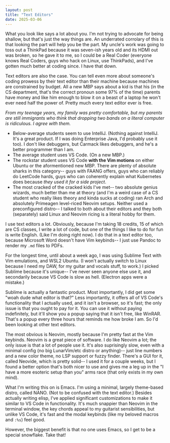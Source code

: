```yaml
---
layout: post
title: "Text Editors"
date: 2025-03-06
---
```

What you look like says a lot about you. I'm not trying to advocate for
being shallow, but that's just the way things are. An underrated
corrolary of this is that looking the part will help you be the part. My
uncle's work was going to toss out a ThinkPad because it was seven-ish
years old and its HDMI out was broken, so he gave it to me, so I could
be a Real Coder (everyone knows Real Coders, guys who hack on Linux, use
ThinkPads), and I've gotten much better at coding since. I have that
down.

Text editors are also the case. You can tell even more about someone's
coding prowess by their text editor than their machine because machines
are constrained by budget. All a new MBP says about a kid is that his
(in the CS department, that's the correct pronoun some 97% of the time)
parents have money and like him enough to blow it on a beast of a laptop
he won't ever need half the power of. Pretty much every text editor ever
is free.

*From my teenage years, my family was pretty comfortable, but my parents
are still immigrants who think that dropping two bands on a literal
computer is ridiculous. I agree with them.*

-   Below-average students seem to use IntelliJ. (Nothing against
    IntelliJ. It's a great product. If I was doing Enterprise Java, I'd
    probably use it too). I don't like debuggers, but Carmack likes
    debuggers, and he's a better programmer than I am.
-   The average student uses VS Code. (On a new MBP.)
-   The rockstar student uses VS Code **with the Vim motions** on either
    Ubuntu or the aformentioned new MBP. There are plenty of absolute
    sharks in this category-- guys with FAANG offers, guys who can
    reliably do LeetCode hards, guys who can coherently explain what
    Kubernetes does because *they used it for a side project*.
-   The most cracked of the cracked kids I've met-- two absolute genius
    wizards, much better than me at theory (and I'm a weird case of a CS
    student who really likes theory and kinda sucks at coding) ran Arch
    and absolutely Primeagen level-riced Neovim setups. Neither used a
    preconfigured distro-- I talked to both about their editors and they
    both (separately) said Linux and Neovim ricing is a literal hobby
    for them.

I use text editors a lot. Obviously, because I'm taking 18 credits, 15
of which are CS classes, I write a lot of code, but one of the things I
like to do for fun is write English. (Like I'm doing right now). I do
that in a text editor too, because Microsoft Word doesn't have Vim
keybinds-- I just use Pandoc to render my `.md` files to PDFs.

For the longest time, until about a week ago, I was using Sublime Text
with Vim emulations, and WSL2 Ubuntu. (I won't actually switch to Linux
because I need my DAW, for my guitar and vocals stuff, to work.) I
picked Sublime because it's unique-- I've never seen anyone else use it,
and secondarily because VS Code is slow as hell. (Electron apps were a
mistake.)

Sublime is actually a fantastic product. Most importantly, I did get
some "woah dude what editor is that?" Less importantly, it offers all of
VS Code's functionality that I actually used, and it isn't a browser, so
it's fast; the only issue is that you ought to pay for it. You can use
it without paying indefinitely, but it'll show you a popup saying that
it isn't free, like WinRAR. That's a popup every three hours that
reminds me how broke I am. So I'd been looking at other text editors.

The most obvious is Neovim, mostly because I'm pretty fast at the Vim
keybinds. Neovim is a great piece of software. I do like Neovim a lot;
the only issue is that a lot of people use it. It's also suprisingly
slow, even with a minimal config (no big LunarVim/etc distro or
anything)-- just line numbers and a new color theme, no LSP support or
fuzzy finder. There's a GUI for it, called Neovide, which is pretty
solid-- I used it for a couple weeks, but I found a better option that's
both nicer to use and gives me a leg up in the "I have a more esoteric
setup than you" arms race (that only exists in my own mind).

What I'm writing this on is Emacs. I'm using a minimal, largely theme-based
distro, called NANO. (Not to be confused with the text editor.) Besides actually
writing elisp, I've applied significant customizations to make it similar
to VS Code in functionality. It's much snappier than Neovim in the terminal window,
the key chords appeal to my guitarist sensibilities, but unlike VS Code, it's
fast and the modal keybinds (like my beloved macros and `:%s`) feel good.

However, the biggest benefit is that no one uses Emacs, so I get to be a
special snowflake. Take that!
